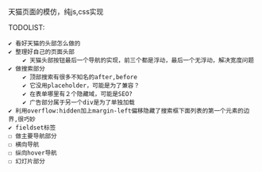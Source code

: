 天猫页面的模仿，纯js,css实现

TODOLIST:

    ✔ 看好天猫的头部怎么做的 
    ✔ 整理好自己的页面头部 
        ✔ 天猫头部按钮最后一个导航的实现，前三个都是浮动，最后一个无浮动，解决宽度问题 
    ✔ 做搜索部分 
        ✔ 顶部搜索有很多不知名的after,before 
        ✔ 它没用placeholder，可能是为了兼容？ 
        ✔ 在表单哪里有２个隐藏域，可能是SEO? 
        ✔ 广告部分属于另一个div是为了单独加载 
    ✔ 利用overflow:hidden加上margin-left偏移隐藏了搜索框下面列表的第一个元素的边界,很巧妙
    ✔ fieldset标签 
    ☐ 做主要导航部分
    ☐ 横向导航                
    ☐ 纵向hover导航
    ☐ 幻灯片部分
        
        
                                    